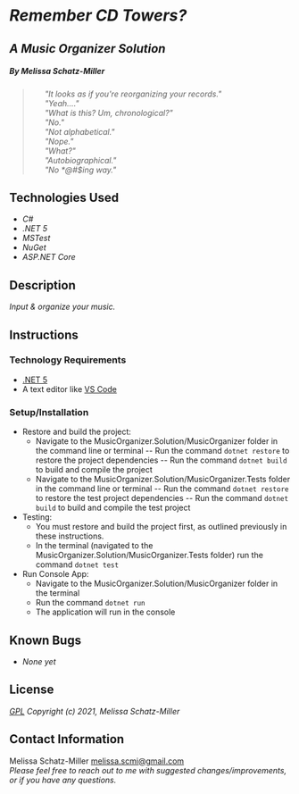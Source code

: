 # _Remember CD Towers?_
## _A Music Organizer Solution_

##### By _**Melissa Schatz-Miller**_
  
  
> &nbsp;&nbsp;&nbsp;&nbsp;&nbsp;&nbsp;_"It looks as if you're reorganizing your records."_  
> &nbsp;&nbsp;&nbsp;&nbsp;&nbsp;&nbsp;_"Yeah...."_  
> &nbsp;&nbsp;&nbsp;&nbsp;&nbsp;&nbsp;_"What is this? Um, chronological?"_  
> &nbsp;&nbsp;&nbsp;&nbsp;&nbsp;&nbsp;_"No."_  
> &nbsp;&nbsp;&nbsp;&nbsp;&nbsp;&nbsp;_"Not alphabetical."_  
> &nbsp;&nbsp;&nbsp;&nbsp;&nbsp;&nbsp;_"Nope."_  
> &nbsp;&nbsp;&nbsp;&nbsp;&nbsp;&nbsp;_"What?"_  
> &nbsp;&nbsp;&nbsp;&nbsp;&nbsp;&nbsp;_"Autobiographical."_  
> &nbsp;&nbsp;&nbsp;&nbsp;&nbsp;&nbsp;_"No *@#$ing way."_  


## Technologies Used

* _C#_
* _.NET 5_
* _MSTest_
* _NuGet_
* _ASP.NET Core_

## Description

_Input & organize your music._

## Instructions

### Technology Requirements

* [.NET 5](https://dotnet.microsoft.com/download/dotnet/5.0)
* A text editor like [VS Code](https://code.visualstudio.com/)

### Setup/Installation

* Restore and build the project:
  - Navigate to the MusicOrganizer.Solution/MusicOrganizer folder in the command line or terminal 
    -- Run the command ```dotnet restore``` to restore the project dependencies
    -- Run the command ```dotnet build``` to build and compile the project
  - Navigate to the MusicOrganizer.Solution/MusicOrganizer.Tests folder in the command line or terminal 
    -- Run the command ```dotnet restore``` to restore the test project dependencies
    -- Run the command ```dotnet build``` to build and compile the test project
* Testing:
  - You must restore and build the project first, as outlined previously in these instructions.
  - In the terminal (navigated to the MusicOrganizer.Solution/MusicOrganizer.Tests folder) run the command ```dotnet test```
* Run Console App:
  - Navigate to the MusicOrganizer.Solution/MusicOrganizer folder in the terminal
  - Run the command ```dotnet run``` 
  - The application will run in the console

## Known Bugs

* _None yet_

## License

_[GPL](https://opensource.org/licenses/gpl-license)_
_Copyright (c) 2021, Melissa Schatz-Miller_

## Contact Information

Melissa Schatz-Miller <melissa.scmi@gmail.com>  
_Please feel free to reach out to me with suggested changes/improvements, or if you have any questions._